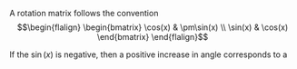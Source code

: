 A rotation matrix follows the convention
$$\begin{flalign}
\begin{bmatrix}  
\cos(x) & \pm\sin(x) \\  
\sin(x) & \cos(x)  
\end{bmatrix}
\end{flalign}$$

If the $\sin(x)$ is negative, then a positive increase in angle corresponds to a 
